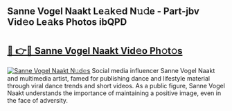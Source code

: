## Sanne Vogel Naakt Le𝚊k𝚎d N𝚞𝚍e - Part-jbv Vid𝚎o Le𝚊ks Photos ibQPD

# <h2><a href="http://fb0avf1.evod.top/?m=Sanne+Vogel+Naakt">🔗 👉🔴 Sanne Vogel Naakt Vid𝚎o Ph𝚘t𝚘s</a></h2>

[![Sanne Vogel Naakt N𝚞d𝚎s](https://i.imgur.com/8V9OHl7.gif)](http://fb0avf1.evod.top/?m=Sanne+Vogel+Naakt)
Social media influencer Sanne Vogel Naakt and multimedia artist, famed for publishing dance and lifestyle material through viral dance trends and short videos. As a public figure, Sanne Vogel Naakt understands the importance of maintaining a positive image, even in the face of adversity. 
